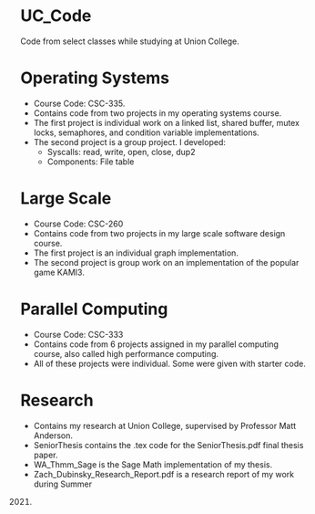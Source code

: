 # UC_Code
Code from select classes while studying at Union College.

# Operating Systems
  - Course Code: CSC-335.
  - Contains code from two projects in my operating systems course.
  - The first project is individual work on a linked list, shared buffer,
  mutex locks, semaphores, and condition variable implementations.
  - The second project is a group project. I developed:
    - Syscalls: read, write, open, close, dup2
    - Components: File table

# Large Scale
  - Course Code: CSC-260
  - Contains code from two projects in my large scale software design course.
  - The first project is an individual graph implementation.
  - The second project is group work on an implementation of the popular
  game KAMI3.

# Parallel Computing
  - Course Code: CSC-333
  - Contains code from 6 projects assigned in my parallel computing course,
  also called high performance computing.
  - All of these projects were individual. Some were given with starter code.

# Research
  - Contains my research at Union College, supervised by Professor Matt Anderson.
  - SeniorThesis contains the .tex code for the SeniorThesis.pdf final thesis paper.
  - WA_Thmm_Sage is the Sage Math implementation of my thesis.
  - Zach_Dubinsky_Research_Report.pdf is a research report of my work during Summer
  2021. 
